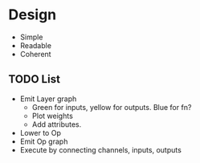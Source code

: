# Design

* Simple
* Readable
* Coherent

## TODO List

* Emit Layer graph
  * Green for inputs, yellow for outputs. Blue for fn?
  * Plot weights
  * Add attributes.
* Lower to Op
* Emit Op graph
* Execute by connecting channels, inputs, outputs

